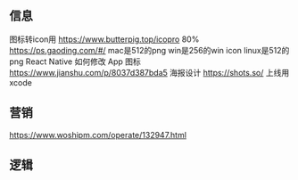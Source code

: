 ## 信息
图标转icon用 https://www.butterpig.top/icopro
80% https://ps.gaoding.com/#/
mac是512的png
win是256的win icon
linux是512的png
React Native 如何修改 App 图标
https://www.jianshu.com/p/8037d387bda5
海报设计
https://shots.so/
上线用xcode
## 营销
https://www.woshipm.com/operate/132947.html
## 逻辑
